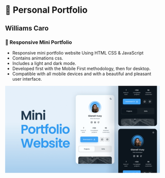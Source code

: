 # 💼 Personal Portfolio
## Williams Caro
### 💼 Responsive Mini Portfolio

- Responsive mini portfolio website Using HTML CSS & JavaScript
- Contains animations css.
- Includes a light and dark mode.
- Developed first with the Mobile First methodology, then for desktop.
- Compatible with all mobile devices and with a beautiful and pleasant user interface.

![preview img](/preview.png)
